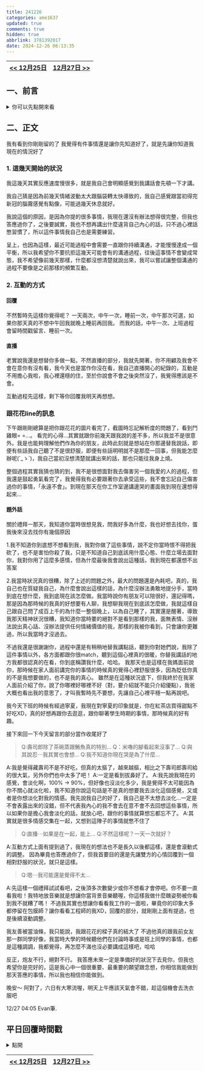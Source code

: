 ```yaml
---
title: 241226
categories: ame1637
updated: true
comments: true
hidden: true
abbrlink: 3781392017
date: 2024-12-26 06:13:35
---
```


| <a href="/ame1637/2020222763"><< 12月25日</a> | <a href="/ame1637/1713164915">12月27日 >></a> |
| :-------------------------------------------- | --------------------------------------------: |

## 一、前言 
<details>

<summary>你可以先點開來看</summary>
 
恩，我覺得要把生氣的內容打在前面，這樣才不會影響後面的觀看體驗。
你的截圖我都看了，但整篇下來我很不喜歡花花說，我說那段不要找砲友那段，他回我干我屁事跟後面說的那些。因為明明我是在互相打氣，但被他講的一文不值。雖然我知道他是想安慰你或是想替你出口氣(或是替她自己出口氣)，但這是拿來安慰人用的嗎，然後現在感覺把氣出在我身上，這種感覺真的滿差的= =。
但沒關係，以後有在一起，遇到她再跟她慢慢算= =+

</details>

## 二、正文

我有看到你剛剛留的了
我覺得有件事情還是讓你先知道好了，就是先讓你知道我現在的情況好了

### 1. 這幾天開始的狀況

我這幾天其實反應速度慢很多，就是我自己會明顯感覺到我講話會先頓一下才講。

我自己猜是因為前幾天情緒波動太大跟腦袋轉太快導致的，我自己感覺跟當初得完新冠的腦霧感覺有點像，可能過幾天休息就好。

我說這個的原因，是因為你提的很多事情，我現在還沒有辦法想得很完整，但我也答應過你了，之後要誠實，我也不想再講出什麼違背自己內心的話，只不過心裡話憋習慣了，所以這件事情我自己也是需要練習。

呈上，也因為這樣，最近可能過程中會需要一直跟你持續溝通，才能慢慢達成一個平衡，所以我希望你不要抗拒這幾天可能會有的溝通過程，往後這事情不會變成常態，我不希望像前幾天那樣，什麼都沒想清楚就說出來，我可以嘗試讓整個溝通的過程不要像是之前那樣的頻繁互動。

### 2. 互動的方式

#### 回覆
不然暫時先這樣你覺得呢？ 一天兩次，中午一次，睡前一次，中午那次可選，如果你那天真的不想中午回我就晚上睡前再回我。
而我的話，中午一次、上班過程會留時間戳留言、睡前一次。

#### 直播
老實說我還是想替你多做一點，不然直播的部分，我就先開著，你不用顧及我會不會在意你有沒有看，我今天也是當作你沒在看，我自己直播開心的紀錄的，互動是不用擔心我啦，我心裡還穩的住，至於你說會不會之後突然沒了，我覺得應該是不會。

互動過程先這樣，剩下等你回覆我明天再想想。

### 跟花花line的訊息

下午跟剛剛總算是把你跟花花的圖片看完了，截圖時忘記解析度的問題了，看到鬥雞眼= =...。
看完的心得...其實就跟你前幾天跟我說的差不多，所以我並不是很意外。我是也能夠理解他們作為你的朋友，此時此刻就是想站在你那邊替我說話，即便有些話我自己聽了不是很舒服，即便有些話明明就不是那麼一回事，但我能怎麼辦呢(´_ゝ`)，我自己當初沒想清楚就講出來的話，那也只能往我身上燒。

整個過程其實我猜也猜的到，我不是很想面對我去傷害另一個我愛的人的過程，但我還是鼓起勇氣看完了，我覺得我有必要跟著你去承受這些，我不會忘記自己傷害過你的事情，「永遠不會」。到現在那天在你工作室邊講邊哭的畫面我到現在還想得起來...


#### 題外話

關於禮拜一那天，我知道你當時很想見我，問我好多為什麼，我也好想去找你，蛋我後來沒去找你有幾個原因

1.我不知道你到底想不想看到我，我對你做了這些事情，說不定你當時恨不得把我砍了，也不是害怕你殺了我，只是不知道自己到底該用什麼心態、什麼立場去面對你，我對你用了這麼多感情，但為什麼最後我會說出這種話，我到現在都還想不出答案

2.我當時狀況真的很糟，除了上述的問題之外，最大的問題還是內耗吧，真的，我自己也在質疑我自己，為什麼會說出這樣的話，為什麼沒辦法勇敢地提分手，當時到底在想什麼，我到底現在該怎麼做。我當時說你有朋友可以陪很好，還記得嗎，那是因為那時候的我真的好想要有人聊，我想聊我現在到底該怎麼做，我就這樣自己跟自己問了成百上千的為什麼一整個晚上，以為自己睡了，其實還是醒著，導致我那天精神狀況很糟，我知道你當時要的絕對不是看到那樣的我，面無表情、沒辦法說出真心話、沒辦法提供任何情緒價值的我，那樣的我被你看到，只會讓你更難過，所以我當時才沒過去。


不過我還是很謝謝你，過程中還是有稍稍地替我講點話，聽到你對她們說，我除了這件事情以外，各方面都跟你很match，聽到這個心裡真的很暖，你替我講話的地方我都很認真的在看，你到底稱讚我什麼，哈哈。
我那天也是這樣在我媽面前說你，那時候在家人面前講完你的事情的時候真的覺得心裡舒服很多，因為貶低你真的不是我想要做的，也不是我的真心。
雖然是在這種狀況底下，但我終於在我家人面前介紹了你，說了你哪裡好哪裡不好（對，要介紹就不能只介紹優點），我爸大概也看出我的意思了，才叫我暫時先不要想，先讓自己心裡平穩一點再說吧。

我今天下班的時候有經過寧夏，我現在對寧夏的印象就是，你在紅茶店買得甜點不好吃XD，真的好想再跟你去逛逛，跟你聊著學生時期的事情，那時候真的好有趣。


接下來回一下今天留言的部分當作收尾好了

>Q:壽司郎除了茶碗蒸跟鮪魚真的特別...
>Q：米嚕的腳看起來沒事了...
>Q:與其說忍⋯我其實也會想...
>Q:我不知道你現在哭是為了什麼...

A:我是覺得藏壽司不是不好吃，但真的太摳了，越來越摳，相比之下壽司郎壽司給的很大氣，另外你們也中太多了吧！
A:一定是看到拔鼻好了。
A:我先說我現在的感覺，會淡化啊，100% -> 90%，但好像也沒淡化多少，我是覺得不太可能因為你不關心就淡化啦，我不知道你說這句話是不是真的想要我去淡化這個感覺，又或者是你想淡化對我的情感。我先說我自己的好了，我自己是不太想去淡化...一定是不會表露出來的沒錯，但不代表我內心的我不會去在意不會不去回想這些事情，所以如果你是擔心我會淡化的話，就放心吧，跟你的事情就算想忘都忘不了。
A:其實就是很多情感交集在一起，又想到這陣子的事情就憋不住了

>Q:直播⋯如果是在一起，能上...
>Q:不然這樣呢？一天一次就好？

A:互動方式上面有提到過了，我現在的想法也不是長久以後都這樣，還是會滾動式的調整。
因為畢竟也答應過你了，但我首要目的還是先讓雙方的心情回覆到一個相對舒服的狀況，就只是這樣。

>Q:嗯⋯我可能還是覺得不太...

A:先這樣一個禮拜試試看吧，之後頂多次數變少或你不想看才會停吧。你不要一直看我啦！我特地放音樂就是想讓你當背景音樂聽喔，你這樣我做什麼醜姿勢被你看到我不就糟了嗎！
不過我其實也想讓你看看我工作的一面啦，畢竟你的印象大多都停留在包膜師？讓你看看工程師的我XD，回覆的部分，就剛剛上面有提過，也是後續滾動調整。



我友善被當油條，我只能說，我跟花花的樑子真的結大了
不過他真的跟我前女友那一群同學好像，我當時大學的時候聽他們在討論時事或是班上同學的事情，也都是這種調調，我都覺得，再怎麼不滿也沒必要講成這樣吧，哈哈

反正，炮友不行，絕對不行。
我答應未來一定是準備好的狀況下去見你，但我也希望你是完好的，這是我心中一個很重要、最重要的願望跟念想，你相信我能做到那天答應的事情，所以我也相信你能做到。


晚安～
阿對了，六日有大寒流喔，明天上午應該天氣會不錯，趁這個機會去洗衣服吧

12/27 04:05 Evan筆.


## 平日回覆時間戳

<details>

<summary>點開</summary>
-

17:12
https://youtube.com/live/4PVNcNVyTM4?feature=share

16:20
地震？？

16:04
你還記得我之前給你在日本買的吉伊卡哇的鐵盒餅乾嗎？
我剛剛發現我公司附近的7-11有賣，一盒要920 = =
我當時買日幣1600，換算成台幣也才300多，也貴太多了吧


14:09 
補一下yt連結 剛剛重開
https://youtube.com/live/nxckLGQomp0?feature=share

13:48
我剛剛騎車有經過你工作室，結果你還沒開門
我想我之後應該只要有機會都會經過看一下你的工作室
今天是第二天，心情...可能有比較輕鬆一點，但也不確定，這陣子應該會一直反反覆覆
不說了，晚點來工作先去買東西吃


12/26 13:37
早安，我早上睡過頭了就乾脆請假請到中午了，
然後我忘記把程式碼給備份上來，所以昨晚的文章在家裡的電腦
回去我再同步一下
我後來想到我好像可以上班的時候開直播，這樣你也看得到我(雖然我看不到你)
不過有人盯或許我工作會比較認真，哈哈

</details>


| [<< 12月25日](https://normal-evan.com/appleandmilu1225.html) | [12月27日 >>](https://normal-evan.com/appleandmilu1227.html) |
| :----------------------------------------------------------- | -----------------------------------------------------------: |